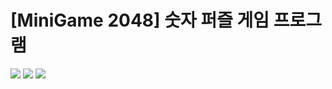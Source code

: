 # [MiniGame 2048] 숫자 퍼즐 게임 프로그램
<p>
<img src="https://img.shields.io/badge/JavaScript-f7df1e.svg?&style=for-the-badge&logo=JavaScript&logoColor=black"/>
<img src="https://img.shields.io/badge/HTML-e34f26.svg?&style=for-the-badge&logo=HTML5&logoColor=white"/>
<img src="https://img.shields.io/badge/CSS-1572b6.svg?&style=for-the-badge&logo=CSS3&logoColor=white"/>
</p>

